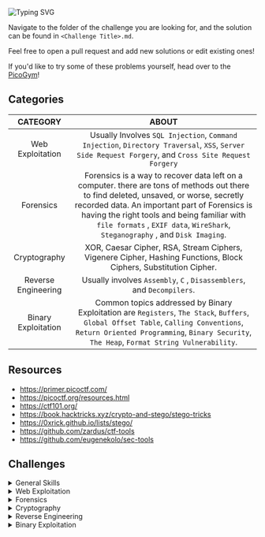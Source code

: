 ![Typing SVG](https://readme-typing-svg.herokuapp.com?font=Fira+Code&size=30&duration=3000&pause=750&color=41F72E&width=435&lines=picoCTF+Writeups)

Navigate to the folder of the challenge you are looking for, and the solution can be found in `<Challenge Title>.md`. 

Feel free to open a pull request and add new solutions or edit existing ones!

If you'd like to try some of these problems yourself, head over to the [PicoGym](https://play.picoctf.org/practice)!

## Categories

|      CATEGORY       |                                                                                                                                                          ABOUT                                                                                                                                                           |
| :-----------------: | :----------------------------------------------------------------------------------------------------------------------------------------------------------------------------------------------------------------------------------------------------------------------------------------------------------------------: |
|  Web Exploitation   |                                                                                   Usually Involves `SQL Injection`, `Command Injection`, `Directory Traversal`, `XSS`, `Server Side Request Forgery`, and `Cross Site Request Forgery`                                                                                   |
|      Forensics      | Forensics is a way to recover data left on a computer. there are tons of methods out there to find deleted, unsaved, or worse, secretly recorded data. An important part of Forensics is having the right tools and being familiar with `file formats` , `EXIF data`, `WireShark`, `Steganography` , and `Disk Imaging`. |
|    Cryptography     |                                                                                                     XOR, Caesar Cipher, RSA, Stream Ciphers, Vigenere Cipher, Hashing Functions, Block Ciphers, Substitution Cipher.                                                                                                     |
| Reverse Engineering |                                                                                                                          Usually involves `Assembly`, `C` , `Disassemblers`, and `Decompilers`.                                                                                                                          |
| Binary Exploitation |                                            Common topics addressed by Binary Exploitation are `Registers`, `The Stack`, `Buffers`, `Global Offset Table`, `Calling Conventions`, `Return Oriented Programming`, `Binary Security`, `The Heap`, `Format String Vulnerability`.                                            |

## Resources
- https://primer.picoctf.com/
- https://picoctf.org/resources.html
- https://ctf101.org/
- https://book.hacktricks.xyz/crypto-and-stego/stego-tricks
- https://0xrick.github.io/lists/stego/
- https://github.com/zardus/ctf-tools
- https://github.com/eugenekolo/sec-tools

## Challenges

<details>
<summary>General Skills</summary>

| Problems                                                                                                           | Website                                                    | Difficulty | Event        | Points |
| ------------------------------------------------------------------------------------------------------------------ | ---------------------------------------------------------- | ---------- | ------------ | ------ |
| [Obedient Cat](./General%20Skills/Obedient%20Cat/Obedient%20Cat.md)                                                | [picoCTF](https://play.picoctf.org/practice/challenge/147) | Easy       | picoCTF 2021 | 5      |
| [Wave a flag](./General%20Skills/Wave%20a%20flag/Wave%20a%20flag.md)                                               | [picoCTF](https://play.picoctf.org/practice/challenge/170) | Easy       | picoCTF 2021 | 10     |
| [Python Wrangling](./General%20Skills/Python%20Wrangling/Python%20Wrangling.md)                                    | [picoCTF](https://play.picoctf.org/practice/challenge/166) | Easy       | picoCTF 2021 | 10     |
| [Nice netcat...](./General%20Skills/Nice%20netcat.../Nice%20netcat....md)                                          | [picoCTF](https://play.picoctf.org/practice/challenge/156) | Easy       | picoCTF 2021 | 15     |
| [Static ain't always noise](./General%20Skills/Static%20ain't%20always%20noise/Static%20ain't%20always%20noise.md) | [picoCTF](https://play.picoctf.org/practice/challenge/163) | Easy       | picoCTF 2021 | 20     |
| [Tab, Tab, Attack](./General%20Skills/Tab,%20Tab,%20Attack/Tab,%20Tab,%20Attack.md)                                | [picoCTF](https://play.picoctf.org/practice/challenge/176) | Easy       | picoCTF 2021 | 20     |
| [Magikarp Ground Mission](./General%20Skills/Magikarp%20Ground%20Mission/Magikarp%20Ground%20Mission.md)           | [picoCTF](https://play.picoctf.org/practice/challenge/189) | Easy       | picoCTF 2021 | 30     |
| [Lets Warm Up](./General%20Skills/Lets%20Warm%20Up/Lets%20Warm%20Up.md)                                            | [picoCTF](https://play.picoctf.org/practice/challenge/22)  | Easy       | picoCTF 2019 | 50     |
| [Warmed Up](./General%20Skills/Warmed%20Up/Warmed%20Up.md)                                                         | [picoCTF](https://play.picoctf.org/practice/challenge/58)  | Easy       | picoCTF 2019 | 50     |
| [2Warm](./General%20Skills/2Warm/2Warm.md)                                                                         | [picoCTF](https://play.picoctf.org/practice/challenge/86)  | Easy       | picoCTF 2019 | 50     |
| [Super SSH](./General%20Skills/Super%20SSH/Super%20SSH.md)                                                         | [picoCTF](https://play.picoctf.org/practice/challenge/424) | Easy       | picoCTF 2024 | 25     |
| [Commitment Issues](./General%20Skills/Commitment%20Issues/Commitment%20Issues.md)                                 | [picoCTF](https://play.picoctf.org/practice/challenge/411) | Easy       | picoCTF 2024 | 50     |
| [Time Machine](./General%20Skills/Time%20Machine/Time%20Machine.md)                                                | [picoCTF](https://play.picoctf.org/practice/challenge/425) | Easy       | picoCTF 2024 | 50     |
| [Binary Search](./General%20Skills/Binary%20Search/Binary%20Search.md)                                             | [picoCTF](https://play.picoctf.org/practice/challenge/442) | Easy       | picoCTF 2024 |        |
|[endianness](./General%20Skills/endianness/endianness.md)|[picoCTF](https://play.picoctf.org/practice/challenge/414)|Easy|picoCTF 2024||


</details>

<details>
<summary>Web Exploitation</summary>

| Problems                                                                                                          | Website                                                    | Difficulty | Event        | Points |
| ----------------------------------------------------------------------------------------------------------------- | ---------------------------------------------------------- | ---------- | ------------ | ------ |
| [GET aHEAD](./Web%20Exploitation/GET%20aHEAD/GET%20aHEAD.md)                                                      | [picoCTF](https://play.picoctf.org/practice/challenge/132) | Easy       | picoCTF 2021 | 20     |
| [Cookies](./Web%20Exploitation/Cookies/Cookies.md)                                                                | [picoCTF](https://play.picoctf.org/practice/challenge/173) | Easy       | picoCTF 2021 | 40     |
| [Insp3ct0r](./Web%20Exploitation/Insp3ct0r/Insp3ct0r.md)                                                          | [picoCTF](https://play.picoctf.org/practice/challenge/18)  | Easy       | picoCTF 2019 | 50     |
| [Scavenger Hunt](./Web%20Exploitation/Scavenger%20Hunt/Scavenger%20Hunt.md)                                       | [picoCTF](https://play.picoctf.org/practice/challenge/161) | Easy       | picoCTF 2021 | 50     |
| [Bookmarklet](./Web%20Exploitation/Bookmarklet/Bookmarklet.md)                                                    | [picoCTF](https://play.picoctf.org/practice/challenge/406) | Easy       | picoCTF 2024 | 50     |
| [WebDecode](./Web%20Exploitation/WebDecode/WebDecode.md)                                                          | [picoCTF](https://play.picoctf.org/practice/challenge/427) | Easy       | picoCTF 2024 | 50     |
| [Some Assembly Required 1](./Web%20Exploitation/Some%20Assembly%20Required%201/Some%20Assembly%20Required%201.md) | [picoCTF](https://play.picoctf.org/practice/challenge/152) | Easy       | picoCTF 2021 | 70     |

</details>

<details>
<summary>Forensics</summary>

| Problems                                                                                                                 | Website                                                    | Difficulty | Event        | Points |
| ------------------------------------------------------------------------------------------------------------------------ | ---------------------------------------------------------- | ---------- | ------------ | ------ |
| [Information](./Forensics/Information/Information.md)                                                                    | [picoCTF](https://play.picoctf.org/practice/challenge/186) | Easy       | picoCTF 2021 | 10     |
| [Matryoshka doll](./Forensics/Matryoshka%20doll/Matryoshka%20doll.md)                                                    | [picoCTF](https://play.picoctf.org/practice/challenge/129) | Easy       | picoCTF 2021 | 30     |
| [Glory of the Garden](./Forensics/Glory%20of%20the%20Garden/Glory%20of%20the%20Garden.md)                                | [picoCTF](https://play.picoctf.org/practice/challenge/44)  | Easy       | picoCTF 2019 | 50     |
| [tunn3l v1s10n](./Forensics/tunn3l%20v1s10n/tunn3l%20v1s10n.md)                                                          | [picoCTF](https://play.picoctf.org/practice/challenge/112) | Easy       | picoCTF 2021 | 40     |
| [Wireshark doo dooo do doo...](./Forensics/Wireshark%20doo%20dooo%20do%20doo.../Wireshark%20doo%20dooo%20do%20doo....md) | [picoCTF](https://play.picoctf.org/practice/challenge/115) | Easy       | picoCTF 2021 | 50     |
| [MacroHard WeakEdge](./Forensics/MacroHard%20WeakEdge/MacroHard%20WeakEdge.md)                                           | [picoCTF](https://play.picoctf.org/practice/challenge/130) | Easy       | picoCTF 2021 | 60     |
| [Scan Surprise](./Forensics/Scan%20Surprise/Scan%20Surprise.md)                                                          | [picoCTF](https://play.picoctf.org/practice/challenge/444) | Easy       | picoCTF 2024 | 50     |
| [Verify](./Forensics/Verify/Verify.md)                                                                                   | [picoCTF](https://play.picoctf.org/practice/challenge/450) | Easy       | picoCTF 2024 | 50     |

</details>

<details>
<summary>Cryptography</summary>

| Problems                                                                                         | Website                                                    | Difficulty | Event        | Points |
| ------------------------------------------------------------------------------------------------ | ---------------------------------------------------------- | ---------- | ------------ | ------ |
| [Mod 26](./Cryptography/Mod%2026/Mod%2026.md)                                                    | [picoCTF](https://play.picoctf.org/practice/challenge/144) | Easy       | picoCTF 2021 | 10     |
| [Mind your Ps and Qs](./Cryptography/Mind%20your%20Ps%20and%20Qs/Mind%20your%20Ps%20and%20Qs.md) | [picoCTF](https://play.picoctf.org/practice/challenge/162) | Easy       | picoCTF 2021 | 20     |
| [Easy Peasy](./Cryptography/Easy%20Peasy/Easy%20Peasy.md)                                        | [picoCTF](https://play.picoctf.org/practice/challenge/125) | Easy       | picoCTF 2021 | 40     |
| [The Numbers](./Cryptography/The%20Numbers/The%20Numbers.md)                                     | [picoCTF](https://play.picoctf.org/practice/challenge/68)  | Easy       | picoCTF 2019 | 50     |
| [New Caesar](./Cryptography/New%20Caesar/New%20Caesar.md)                                        | [picoCTF](https://play.picoctf.org/practice/challenge/158) | Easy       | picoCTF 2021 | 60     |
| [interencdec](./Cryptography/interencdec/interencdec.md)                                         | [picoCTF](https://play.picoctf.org/practice/challenge/418) | Easy       | picoCTF 2024 | 50     |
| [Mini RSA](./Cryptography/Mini%20RSA/Mini%20RSA.md)                                              | [picoCTF](https://play.picoctf.org/practice/challenge/188) | Easy       | picoCTF 2021 | 70     |

</details>

<details>
<summary>Reverse Engineering</summary>

| Problems                                                                                  | Website                                                    | Difficulty | Event        | Points |
| ----------------------------------------------------------------------------------------- | ---------------------------------------------------------- | ---------- | ------------ | ------ |
| [Transformation](./Reverse%20Engineering/Transformation/Transformation.md)                | [picoCTF](https://play.picoctf.org/practice/challenge/104) | Easy       | picoCTF 2021 | 20     |
| [keygenme-py](./Reverse%20Engineering/keygenme-py/keygenme-py.md)                         | [picoCTF](https://play.picoctf.org/practice/challenge/121) | Easy       | picoCTF 2021 | 30     |
| [crackme-py](./Reverse%20Engineering/crackme-py/crackme-py.md)                            | [picoCTF](https://play.picoctf.org/practice/challenge/175) | Easy       | picoCTF 2021 | 30     |
| [vault-door-training](./Reverse%20Engineering/vault-door-training/vault-door-training.md) | [picoCTF](https://play.picoctf.org/practice/challenge/7)   | Easy       | picoCTF 2019 | 50     |
| [ARMssembly 0](./Reverse%20Engineering/ARMssembly%200/ARMssembly%200.md)                  | [picoCTF](https://play.picoctf.org/practice/challenge/160) | Easy       | picoCTF 2021 | 40     |
| [Shop](./Reverse%20Engineering/Shop/Shop.md)                                              | [picoCTF](https://play.picoctf.org/practice/challenge/134) | Easy       | picoCTF 2021 | 50     |
| [speeds and feeds](./Reverse%20Engineering/speeds%20and%20feeds/speeds%20and%20feeds.md)  | [picoCTF](https://play.picoctf.org/practice/challenge/116) | Easy       | picoCTF 2021 | 50     |
| [ARMssembly 1](./Reverse%20Engineering/ARMssembly%201/ARMssembly%201.md)                  | [picoCTF](https://play.picoctf.org/practice/challenge/111) | Easy       | picoCTF 2021 | 70     |

</details>

<details>
<summary>Binary Exploitation</summary>

| Problems                                                                              | Website                                                    | Difficulty | Event        | Points |
| ------------------------------------------------------------------------------------- | ---------------------------------------------------------- | ---------- | ------------ | ------ |
| [Stonks](./Binary%20Exploitation/Stonks/Stonks.md)                                    | [picoCTF](https://play.picoctf.org/practice/challenge/105) | Easy       | picoCTF 2021 | 20     |
| [format string 0](./Binary%20Exploitation/format%20string%200/format%20string%200.md) | [picoCTF](https://play.picoctf.org/practice/challenge/433) | Easy       | picoCTF 2024 | 50     |
| [heap 0](./Binary%20Exploitation/heap%200/heap%200.md)                                | [picoCTF](https://play.picoctf.org/practice/challenge/438) | Easy       | picoCTF 2024 | 50     |

</details>
